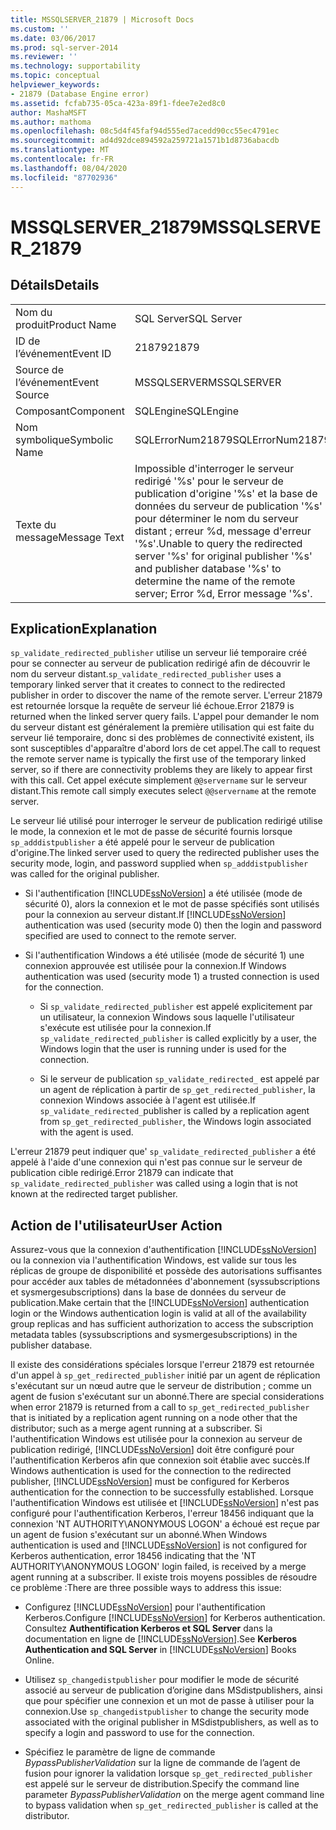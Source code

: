 ```yaml
---
title: MSSQLSERVER_21879 | Microsoft Docs
ms.custom: ''
ms.date: 03/06/2017
ms.prod: sql-server-2014
ms.reviewer: ''
ms.technology: supportability
ms.topic: conceptual
helpviewer_keywords:
- 21879 (Database Engine error)
ms.assetid: fcfab735-05ca-423a-89f1-fdee7e2ed8c0
author: MashaMSFT
ms.author: mathoma
ms.openlocfilehash: 08c5d4f45faf94d555ed7acedd90cc55ec4791ec
ms.sourcegitcommit: ad4d92dce894592a259721a1571b1d8736abacdb
ms.translationtype: MT
ms.contentlocale: fr-FR
ms.lasthandoff: 08/04/2020
ms.locfileid: "87702936"
---
```

# <a name="mssqlserver_21879"></a><span data-ttu-id="01b44-102">MSSQLSERVER_21879</span><span class="sxs-lookup"><span data-stu-id="01b44-102">MSSQLSERVER_21879</span></span>
    
## <a name="details"></a><span data-ttu-id="01b44-103">Détails</span><span class="sxs-lookup"><span data-stu-id="01b44-103">Details</span></span>  
  
|||  
|-|-|  
|<span data-ttu-id="01b44-104">Nom du produit</span><span class="sxs-lookup"><span data-stu-id="01b44-104">Product Name</span></span>|<span data-ttu-id="01b44-105">SQL Server</span><span class="sxs-lookup"><span data-stu-id="01b44-105">SQL Server</span></span>|  
|<span data-ttu-id="01b44-106">ID de l’événement</span><span class="sxs-lookup"><span data-stu-id="01b44-106">Event ID</span></span>|<span data-ttu-id="01b44-107">21879</span><span class="sxs-lookup"><span data-stu-id="01b44-107">21879</span></span>|  
|<span data-ttu-id="01b44-108">Source de l’événement</span><span class="sxs-lookup"><span data-stu-id="01b44-108">Event Source</span></span>|<span data-ttu-id="01b44-109">MSSQLSERVER</span><span class="sxs-lookup"><span data-stu-id="01b44-109">MSSQLSERVER</span></span>|  
|<span data-ttu-id="01b44-110">Composant</span><span class="sxs-lookup"><span data-stu-id="01b44-110">Component</span></span>|<span data-ttu-id="01b44-111">SQLEngine</span><span class="sxs-lookup"><span data-stu-id="01b44-111">SQLEngine</span></span>|  
|<span data-ttu-id="01b44-112">Nom symbolique</span><span class="sxs-lookup"><span data-stu-id="01b44-112">Symbolic Name</span></span>|<span data-ttu-id="01b44-113">SQLErrorNum21879</span><span class="sxs-lookup"><span data-stu-id="01b44-113">SQLErrorNum21879</span></span>|  
|<span data-ttu-id="01b44-114">Texte du message</span><span class="sxs-lookup"><span data-stu-id="01b44-114">Message Text</span></span>|<span data-ttu-id="01b44-115">Impossible d'interroger le serveur redirigé '%s' pour le serveur de publication d'origine '%s' et la base de données du serveur de publication '%s' pour déterminer le nom du serveur distant ; erreur %d, message d'erreur '%s'.</span><span class="sxs-lookup"><span data-stu-id="01b44-115">Unable to query the redirected server '%s' for original publisher '%s' and publisher database '%s' to determine the name of the remote server; Error %d, Error message '%s'.</span></span>|  
  
## <a name="explanation"></a><span data-ttu-id="01b44-116">Explication</span><span class="sxs-lookup"><span data-stu-id="01b44-116">Explanation</span></span>  
 <span data-ttu-id="01b44-117">`sp_validate_redirected_publisher` utilise un serveur lié temporaire créé pour se connecter au serveur de publication redirigé afin de découvrir le nom du serveur distant.</span><span class="sxs-lookup"><span data-stu-id="01b44-117">`sp_validate_redirected_publisher` uses a temporary linked server that it creates to connect to the redirected publisher in order to discover the name of the remote server.</span></span> <span data-ttu-id="01b44-118">L'erreur 21879 est retournée lorsque la requête de serveur lié échoue.</span><span class="sxs-lookup"><span data-stu-id="01b44-118">Error 21879 is returned when the linked server query fails.</span></span> <span data-ttu-id="01b44-119">L'appel pour demander le nom du serveur distant est généralement la première utilisation qui est faite du serveur lié temporaire, donc si des problèmes de connectivité existent, ils sont susceptibles d'apparaître d'abord lors de cet appel.</span><span class="sxs-lookup"><span data-stu-id="01b44-119">The call to request the remote server name is typically the first use of the temporary linked server, so if there are connectivity problems they are likely to appear first with this call.</span></span> <span data-ttu-id="01b44-120">Cet appel exécute simplement `@@servername` sur le serveur distant.</span><span class="sxs-lookup"><span data-stu-id="01b44-120">This remote call simply executes select `@@servername` at the remote server.</span></span>  
  
 <span data-ttu-id="01b44-121">Le serveur lié utilisé pour interroger le serveur de publication redirigé utilise le mode, la connexion et le mot de passe de sécurité fournis lorsque `sp_adddistpublisher` a été appelé pour le serveur de publication d'origine.</span><span class="sxs-lookup"><span data-stu-id="01b44-121">The linked server used to query the redirected publisher uses the security mode, login, and password supplied when `sp_adddistpublisher` was called for the original publisher.</span></span>  
  
-   <span data-ttu-id="01b44-122">Si l'authentification [!INCLUDE[ssNoVersion](../../includes/ssnoversion-md.md)] a été utilisée (mode de sécurité 0), alors la connexion et le mot de passe spécifiés sont utilisés pour la connexion au serveur distant.</span><span class="sxs-lookup"><span data-stu-id="01b44-122">If [!INCLUDE[ssNoVersion](../../includes/ssnoversion-md.md)] authentication was used (security mode 0) then the login and password specified are used to connect to the remote server.</span></span>  
  
-   <span data-ttu-id="01b44-123">Si l'authentification Windows a été utilisée (mode de sécurité 1) une connexion approuvée est utilisée pour la connexion.</span><span class="sxs-lookup"><span data-stu-id="01b44-123">If Windows authentication was used (security mode 1) a trusted connection is used for the connection.</span></span>  
  
    -   <span data-ttu-id="01b44-124">Si `sp_validate_redirected_publisher` est appelé explicitement par un utilisateur, la connexion Windows sous laquelle l'utilisateur s'exécute est utilisée pour la connexion.</span><span class="sxs-lookup"><span data-stu-id="01b44-124">If `sp_validate_redirected_publisher` is called explicitly by a user, the Windows login that the user is running under is used for the connection.</span></span>  
  
    -   <span data-ttu-id="01b44-125">Si le serveur de publication `sp_validate_redirected_` est appelé par un agent de réplication à partir de `sp_get_redirected_publisher`, la connexion Windows associée à l'agent est utilisée.</span><span class="sxs-lookup"><span data-stu-id="01b44-125">If `sp_validate_redirected_`publisher is called by a replication agent from `sp_get_redirected_publisher`, the Windows login associated with the agent is used.</span></span>  
  
 <span data-ttu-id="01b44-126">L'erreur 21879 peut indiquer que' `sp_validate_redirected_publisher` a été appelé à l'aide d'une connexion qui n'est pas connue sur le serveur de publication cible redirigé.</span><span class="sxs-lookup"><span data-stu-id="01b44-126">Error 21879 can indicate that `sp_validate_redirected_publisher` was called using a login that is not known at the redirected target publisher.</span></span>  
  
## <a name="user-action"></a><span data-ttu-id="01b44-127">Action de l'utilisateur</span><span class="sxs-lookup"><span data-stu-id="01b44-127">User Action</span></span>  
 <span data-ttu-id="01b44-128">Assurez-vous que la connexion d'authentification [!INCLUDE[ssNoVersion](../../includes/ssnoversion-md.md)] ou la connexion via l'authentification Windows, est valide sur tous les réplicas de groupe de disponibilité et possède des autorisations suffisantes pour accéder aux tables de métadonnées d'abonnement (syssubscriptions et sysmergesubscriptions) dans la base de données du serveur de publication.</span><span class="sxs-lookup"><span data-stu-id="01b44-128">Make certain that the [!INCLUDE[ssNoVersion](../../includes/ssnoversion-md.md)] authentication login or the Windows authentication login is valid at all of the availability group replicas and has sufficient authorization to access the subscription metadata tables (syssubscriptions and sysmergesubscriptions) in the publisher database.</span></span>  
  
 <span data-ttu-id="01b44-129">Il existe des considérations spéciales lorsque l'erreur 21879 est retournée d'un appel à `sp_get_redirected_publisher` initié par un agent de réplication s'exécutant sur un nœud autre que le serveur de distribution ; comme un agent de fusion s'exécutant sur un abonné.</span><span class="sxs-lookup"><span data-stu-id="01b44-129">There are special considerations when error 21879 is returned from a call to `sp_get_redirected_publisher` that is initiated by a replication agent running on a node other that the distributor; such as a merge agent running at a subscriber.</span></span> <span data-ttu-id="01b44-130">Si l'authentification Windows est utilisée pour la connexion au serveur de publication redirigé, [!INCLUDE[ssNoVersion](../../includes/ssnoversion-md.md)] doit être configuré pour l'authentification Kerberos afin que connexion soit établie avec succès.</span><span class="sxs-lookup"><span data-stu-id="01b44-130">If Windows authentication is used for the connection to the redirected publisher, [!INCLUDE[ssNoVersion](../../includes/ssnoversion-md.md)] must be configured for Kerberos authentication for the connection to be successfully established.</span></span> <span data-ttu-id="01b44-131">Lorsque l'authentification Windows est utilisée et [!INCLUDE[ssNoVersion](../../includes/ssnoversion-md.md)] n'est pas configuré pour l'authentification Kerberos, l'erreur 18456 indiquant que la connexion 'NT AUTHORITY\ANONYMOUS LOGON' a échoué est reçue par un agent de fusion s'exécutant sur un abonné.</span><span class="sxs-lookup"><span data-stu-id="01b44-131">When Windows authentication is used and [!INCLUDE[ssNoVersion](../../includes/ssnoversion-md.md)] is not configured for Kerberos authentication, error 18456 indicating that the 'NT AUTHORITY\ANONYMOUS LOGON' login failed, is received by a merge agent running at a subscriber.</span></span> <span data-ttu-id="01b44-132">Il existe trois moyens possibles de résoudre ce problème :</span><span class="sxs-lookup"><span data-stu-id="01b44-132">There are three possible ways to address this issue:</span></span>  
  
-   <span data-ttu-id="01b44-133">Configurez [!INCLUDE[ssNoVersion](../../includes/ssnoversion-md.md)] pour l'authentification Kerberos.</span><span class="sxs-lookup"><span data-stu-id="01b44-133">Configure [!INCLUDE[ssNoVersion](../../includes/ssnoversion-md.md)] for Kerberos authentication.</span></span> <span data-ttu-id="01b44-134">Consultez **Authentification Kerberos et SQL Server** dans la documentation en ligne de [!INCLUDE[ssNoVersion](../../includes/ssnoversion-md.md)].</span><span class="sxs-lookup"><span data-stu-id="01b44-134">See **Kerberos Authentication and SQL Server** in [!INCLUDE[ssNoVersion](../../includes/ssnoversion-md.md)] Books Online.</span></span>  
  
-   <span data-ttu-id="01b44-135">Utilisez `sp_changedistpublisher` pour modifier le mode de sécurité associé au serveur de publication d’origine dans MSdistpublishers, ainsi que pour spécifier une connexion et un mot de passe à utiliser pour la connexion.</span><span class="sxs-lookup"><span data-stu-id="01b44-135">Use `sp_changedistpublisher` to change the security mode associated with the original publisher in MSdistpublishers, as well as to specify a login and password to use for the connection.</span></span>  
  
-   <span data-ttu-id="01b44-136">Spécifiez le paramètre de ligne de commande *BypassPublisherValidation* sur la ligne de commande de l’agent de fusion pour ignorer la validation lorsque `sp_get_redirected_publisher` est appelé sur le serveur de distribution.</span><span class="sxs-lookup"><span data-stu-id="01b44-136">Specify the command line parameter *BypassPublisherValidation* on the merge agent command line to bypass validation when `sp_get_redirected_publisher` is called at the distributor.</span></span>  
  
  
